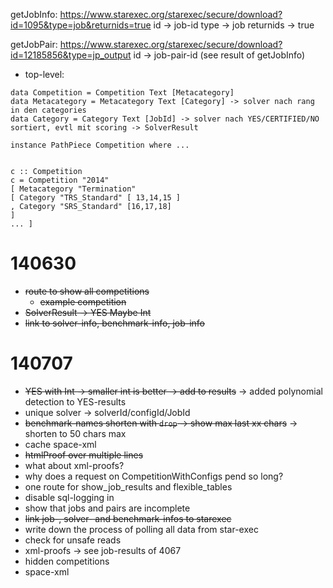 
getJobInfo:
https://www.starexec.org/starexec/secure/download?id=1095&type=job&returnids=true
id -> job-id
type -> job
returnids -> true

getJobPair:
https://www.starexec.org/starexec/secure/download?id=12185856&type=jp_output
id -> job-pair-id (see result of getJobInfo)

* top-level:

```
data Competition = Competition Text [Metacategory] 
data Metacategory = Metacategory Text [Category] -> solver nach rang in den categories
data Category = Category Text [JobId] -> solver nach YES/CERTIFIED/NO sortiert, evtl mit scoring -> SolverResult

instance PathPiece Competition where ... 


c :: Competition 
c = Competition "2014" 
[ Metacategory "Termination" 
[ Category "TRS_Standard" [ 13,14,15 ] 
, Category "SRS_Standard" [16,17,18] 
] 
... ] 
```

# 140630

* ~~route to show all competitions~~
  * ~~example competition~~
* ~~SolverResult -> YES Maybe Int~~
* ~~link to solver-info, benchmark-info, job-info~~

# 140707

* ~~YES with Int -> smaller int is better -> add to results~~
  -> added polynomial detection to YES-results
* unique solver -> solverId/configId/JobId
* ~~benchmark-names shorten with `drop` -> show max last xx chars~~
  -> shorten to 50 chars max
* cache space-xml
* ~~htmlProof over multiple lines~~
* what about xml-proofs?
* why does a request on CompetitionWithConfigs pend so long?
* one route for show_job_results and flexible_tables
* disable sql-logging in
* show that jobs and pairs are incomplete
* ~~link job-, solver- and benchmark-infos to starexec~~
* write down the process of polling all data from star-exec
* check for unsafe reads
* xml-proofs -> see job-results of 4067
* hidden competitions
* space-xml
